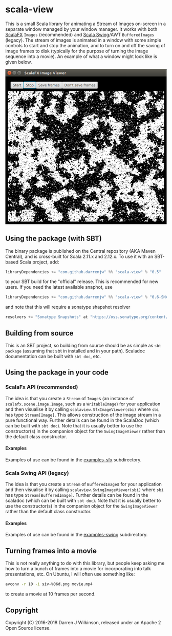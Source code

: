 # scala-view

This is a small Scala library for animating a Stream of Images on-screen in a separate window managed by your window manager. It works with both [ScalaFX](http://www.scalafx.org/) `Images` (recommended) and [Scala Swing](https://github.com/scala/scala-swing)/AWT `BufferedImages` (legacy). The stream of images is animated in a window with some simple controls to start and stop the animation, and to turn on and off the saving of image frames to disk (typically for the purpose of turning the image sequence into a movie). An example of what a window might look like is given below.

![Example window](doc/ising-window.png)

## Using the package (with SBT)

The binary package is published on the Central repository (AKA Maven Central), and is cross-built for Scala 2.11.x and 2.12.x. To use it with an SBT-based Scala project, add:
```scala
libraryDependencies += "com.github.darrenjw" %% "scala-view" % "0.5"
```
to your SBT build for the "official" release. This is recommended for new users. If you need the latest available snaphot, use
```scala
libraryDependencies += "com.github.darrenjw" %% "scala-view" % "0.6-SNAPSHOT"
```
and note that this will require a sonatype shapshot resolver
```scala
resolvers += "Sonatype Snapshots" at "https://oss.sonatype.org/content/repositories/snapshots/"
```

## Building from source

This is an SBT project, so building from source should be as simple as `sbt package` (assuming that sbt in installed and in your path). Scaladoc documentation can be built with `sbt doc`, etc.

## Using the package in your code

### ScalaFx API (recommended)

The idea is that you create a `Stream` of `Image`s (an instance of `scalafx.scene.image.Image`, such as a `WritableImage`) for your application and then visualise it by calling `scalaview.SfxImageViewer(sbi)` where `sbi` has type `Stream[Image]`. This allows construction of the image stream in a pure functional way. Further details can be found in the ScalaDoc (which can be built with `sbt doc`). Note that it is usually better to use the constructor(s) in the companion object for the `SwingImageViewer` rather than the default class constructor.

#### Examples

Examples of use can be found in the [examples-sfx](examples-sfx/) subdirectory.

### Scala Swing API (legacy)

The idea is that you create a `Stream` of `BufferedImage`s for your application and then visualise it by calling `scalaview.SwingImageViewer(sbi)` where `sbi` has type `Stream[BufferedImage]`. Further details can be found in the scaladoc (which can be built with `sbt doc`). Note that it is usually better to use the constructor(s) in the companion object for the `SwingImageViewer` rather than the default class constructor.

#### Examples

Examples of use can be found in the [examples-swing](examples-swing/) subdirectory.

## Turning frames into a movie

This is not really anything to do with this library, but people keep asking me how to turn a bunch of frames into a movie for incorporating into talk presentations, etc. On Ubuntu, I will often use something like:
```bash
avconv -r 10 -i siv-%06d.png movie.mp4
```
to create a movie at 10 frames per second.

## Copyright

Copyright (C) 2016-2018 Darren J Wilkinson, released under an Apache 2 Open Source license. 

